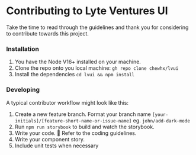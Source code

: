 # Contributing to Lyte Ventures UI

Take the time to read through the guidelines and thank you for considering to contribute towards this project.

### Installation

1. You have the Node V16+ installed on your machine.
2. Clone the repo onto you local machine: `gh repo clone chewhx/lvui`
3. Install the dependencies `cd lvui && npm install`

### Developing

A typical contributor workflow might look like this:

1. Create a new feature branch. Format your branch name `[your-initials]/[feature-short-name-or-issue-name]` eg. `john/add-dark-mode`
2. Run `npm run storybook` to build and watch the storybook.
3. Write your code. 🔨 Refer to the coding guidelines.
4. Write your component story.
5. Include unit tests when necessary